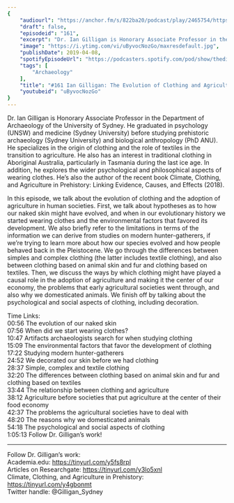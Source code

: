 ```yaml
---
{
	"audiourl": "https://anchor.fm/s/822ba20/podcast/play/2465754/https%3A%2F%2Fd3ctxlq1ktw2nl.cloudfront.net%2Fproduction%2F2019-1-23%2F10380399-44100-2-15577918ad492.m4a",
	"draft": false,
	"episodeid": "161",
	"excerpt": "Dr. Ian Gilligan is Honorary Associate Professor in the Department of Archaeology of the University of Sydney. He graduated in psychology (UNSW) and medicine (Sydney University) before studying prehistoric archaeology (Sydney University) and biological anthropology (PhD ANU). He specializes in the origin of clothing and the role of textiles in the transition to agriculture. He also has an interest in traditional clothing in Aboriginal Australia, particularly in Tasmania during the last ice age. In addition, he explores the wider psychological and philosophical aspects of wearing clothes. He’s also the author of the recent book Climate, Clothing, and Agriculture in Prehistory: Linking Evidence, Causes, and Effects (2018).",
	"image": "https://i.ytimg.com/vi/uByvocNozGo/maxresdefault.jpg",
	"publishDate": 2019-04-08,
	"spotifyEpisodeUrl": "https://podcasters.spotify.com/pod/show/thedissenter/episodes/161-Ian-Gilligan-The-Evolution-of-Clothing-and-Agriculture-e39ogq",
	"tags": [
		"Archaeology"
	],
	"title": "#161 Ian Gilligan: The Evolution of Clothing and Agriculture",
	"youtubeid": "uByvocNozGo"
}
---
```

Dr. Ian Gilligan is Honorary Associate Professor in the Department of Archaeology of the University of Sydney. He graduated in psychology (UNSW) and medicine (Sydney University) before studying prehistoric archaeology (Sydney University) and biological anthropology (PhD ANU). He specializes in the origin of clothing and the role of textiles in the transition to agriculture. He also has an interest in traditional clothing in Aboriginal Australia, particularly in Tasmania during the last ice age. In addition, he explores the wider psychological and philosophical aspects of wearing clothes. He’s also the author of the recent book Climate, Clothing, and Agriculture in Prehistory: Linking Evidence, Causes, and Effects (2018).

In this episode, we talk about the evolution of clothing and the adoption of agriculture in human societies. First, we talk about hypotheses as to how our naked skin might have evolved, and when in our evolutionary history we started wearing clothes and the environmental factors that favored its development. We also briefly refer to the limitations in terms of the information we can derive from studies on modern hunter-gatherers, if we’re trying to learn more about how our species evolved and how people behaved back in the Pleistocene. We go through the differences between simples and complex clothing (the latter includes textile clothing), and also between clothing based on animal skin and fur and clothing based on textiles. Then, we discuss the ways by which clothing might have played a causal role in the adoption of agriculture and making it the center of our economy, the problems that early agricultural societies went through, and also why we domesticated animals. We finish off by talking about the psychological and social aspects of clothing, including decoration.

Time Links:  
<time>00:56</time> The evolution of our naked skin  
<time>07:56</time> When did we start wearing clothes?                              
<time>10:47</time> Artifacts archaeologists search for when studying clothing       
<time>15:09</time> The environmental factors that favor the development of clothing                 
<time>17:22</time> Studying modern hunter-gatherers             
<time>24:52</time> We decorated our skin before we had clothing                   
<time>28:37</time> Simple, complex and textile clothing             
<time>32:20</time> The differences between clothing based on animal skin and fur and clothing based on textiles     
<time>33:44</time> The relationship between clothing and agriculture    
<time>38:12</time> Agriculture before societies that put agriculture at the center of their food economy    
<time>42:37</time> The problems the agricultural societies have to deal with    
<time>48:20</time> The reasons why we domesticated animals  
<time>54:18</time> The psychological and social aspects of clothing  
<time>1:05:13</time> Follow Dr. Gilligan’s work!      

---

Follow Dr. Gilligan’s work:  
Academia.edu: https://tinyurl.com/y5fs8rpl   
Articles on Researchgate: https://tinyurl.com/y3lo5xnl  
Climate, Clothing, and Agriculture in Prehistory: https://tinyurl.com/y4gbonmt  
Twitter handle: @Gilligan_Sydney
